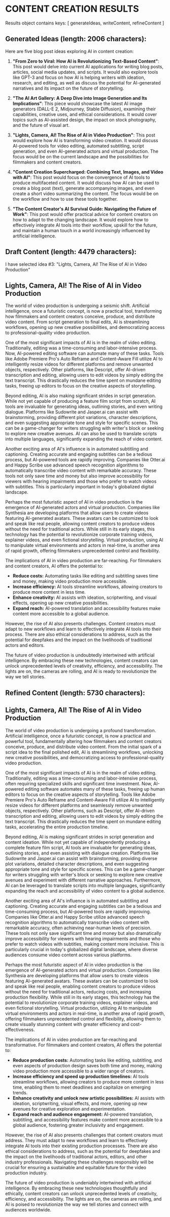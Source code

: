 # CONTENT CREATION RESULTS

Results object contains keys: [ generateIdeas, writeContent, refineContent ]

## Generated Ideas (length: 2006 characters):
Here are five blog post ideas exploring AI in content creation:

1.  **"From Zero to Viral: How AI is Revolutionizing Text-Based Content"**: This post would delve into current AI applications for writing blog posts, articles, social media updates, and scripts. It would also explore tools like GPT-3 and focus on how AI is helping writers with ideation, research, and editing, as well as discuss the potential for AI-generated narratives and its impact on the future of storytelling.

2.  **"The AI Art Gallery: A Deep Dive into Image Generation and Its Implications"**: This piece would showcase the latest AI image generators (DALL-E 2, Midjourney, Stable Diffusion), examining their capabilities, creative uses, and ethical considerations. It would cover topics such as AI-assisted design, the impact on stock photography, and the future of visual art.

3.  **"Lights, Camera, AI! The Rise of AI in Video Production"**: This post would explore how AI is transforming video creation. It would discuss AI-powered tools for video editing, automated subtitling, script generation, and even AI-generated actors and virtual production. The focus would be on the current landscape and the possibilities for filmmakers and content creators.

4.  **"Content Creation Supercharged: Combining Text, Images, and Video with AI"**: This post would focus on the convergence of AI tools to produce multifaceted content. It would discuss how AI can be used to create a blog post (text), generate accompanying images, and even create a short video summarizing the content. The focus would be on the workflow and how to use these tools together.

5.  **"The Content Creator's AI Survival Guide: Navigating the Future of Work"**: This post would offer practical advice for content creators on how to adapt to the changing landscape. It would explore how to effectively integrate AI tools into their workflow, upskill for the future, and maintain a human touch in a world increasingly influenced by artificial intelligence.


## Draft Content (length: 4479 characters):
I have selected idea #3: "Lights, Camera, AI! The Rise of AI in Video Production"

## Lights, Camera, AI! The Rise of AI in Video Production

The world of video production is undergoing a seismic shift. Artificial intelligence, once a futuristic concept, is now a practical tool, transforming how filmmakers and content creators conceive, produce, and distribute video content. From script generation to final edits, AI is streamlining workflows, opening up new creative possibilities, and democratizing access to professional-quality video production.

One of the most significant impacts of AI is in the realm of video editing. Traditionally, editing was a time-consuming and labor-intensive process. Now, AI-powered editing software can automate many of these tasks. Tools like Adobe Premiere Pro's Auto Reframe and Content-Aware Fill utilize AI to intelligently resize videos for different platforms and remove unwanted objects, respectively. Other platforms, like Descript, offer AI-driven transcription and editing, allowing users to edit videos by simply editing the text transcript. This drastically reduces the time spent on mundane editing tasks, freeing up editors to focus on the creative aspects of storytelling.

Beyond editing, AI is also making significant strides in script generation. While not yet capable of producing a feature film script from scratch, AI tools are invaluable for generating ideas, outlining stories, and even writing dialogue. Platforms like Sudowrite and Jasper.ai can assist with brainstorming, providing different plot variations, character descriptions, and even suggesting appropriate tone and style for specific scenes. This can be a game-changer for writers struggling with writer's block or seeking to explore new creative avenues. AI can also be used to translate scripts into multiple languages, significantly expanding the reach of video content.

Another exciting area of AI's influence is in automated subtitling and captioning. Creating accurate and engaging subtitles can be a tedious process, but AI-powered tools are rapidly improving. Companies like Otter.ai and Happy Scribe use advanced speech recognition algorithms to automatically transcribe video content with remarkable accuracy. These tools not only save time and money but also improve accessibility for viewers with hearing impairments and those who prefer to watch videos with subtitles. This is particularly important in today's globalized digital landscape.

Perhaps the most futuristic aspect of AI in video production is the emergence of AI-generated actors and virtual production. Companies like Synthesia are developing platforms that allow users to create videos featuring AI-generated avatars. These avatars can be customized to look and speak like real people, allowing content creators to produce videos without the need for traditional actors. While still in its early stages, this technology has the potential to revolutionize corporate training videos, explainer videos, and even fictional storytelling. Virtual production, using AI to manipulate virtual environments and actors in real-time, is another area of rapid growth, offering filmmakers unprecedented control and flexibility.

The implications of AI in video production are far-reaching. For filmmakers and content creators, AI offers the potential to:

*   **Reduce costs:** Automating tasks like editing and subtitling saves time and money, making video production more accessible.
*   **Increase efficiency:** AI tools streamline workflows, allowing creators to produce more content in less time.
*   **Enhance creativity:** AI assists with ideation, scriptwriting, and visual effects, opening up new creative possibilities.
*   **Expand reach:** AI-powered translation and accessibility features make content more accessible to a global audience.

However, the rise of AI also presents challenges. Content creators must adapt to new workflows and learn to effectively integrate AI tools into their process. There are also ethical considerations to address, such as the potential for deepfakes and the impact on the livelihoods of traditional actors and editors.

The future of video production is undoubtedly intertwined with artificial intelligence. By embracing these new technologies, content creators can unlock unprecedented levels of creativity, efficiency, and accessibility. The lights are on, the cameras are rolling, and AI is ready to revolutionize the way we tell stories.


## Refined Content (length: 5730 characters):
## Lights, Camera, AI! The Rise of AI in Video Production

The world of video production is undergoing a profound transformation. Artificial intelligence, once a futuristic concept, is now a practical and powerful tool, fundamentally altering how filmmakers and content creators conceive, produce, and distribute video content. From the initial spark of a script idea to the final polished edit, AI is streamlining workflows, unlocking new creative possibilities, and democratizing access to professional-quality video production.

One of the most significant impacts of AI is in the realm of video editing. Traditionally, editing was a time-consuming and labor-intensive process, often requiring specialized skills and significant time investment. Now, AI-powered editing software automates many of these tasks, freeing up human editors to focus on the creative aspects of storytelling. Tools like Adobe Premiere Pro's Auto Reframe and Content-Aware Fill utilize AI to intelligently resize videos for different platforms and seamlessly remove unwanted objects, respectively. Other platforms, such as Descript, offer AI-driven transcription and editing, allowing users to edit videos by simply editing the text transcript. This drastically reduces the time spent on mundane editing tasks, accelerating the entire production timeline.

Beyond editing, AI is making significant strides in script generation and content ideation. While not yet capable of independently producing a complete feature film script, AI tools are invaluable for generating ideas, outlining stories, and even assisting with dialogue creation. Platforms like Sudowrite and Jasper.ai can assist with brainstorming, providing diverse plot variations, detailed character descriptions, and even suggesting appropriate tone and style for specific scenes. This can be a game-changer for writers struggling with writer's block or seeking to explore new creative avenues and experiment with different narrative approaches. Furthermore, AI can be leveraged to translate scripts into multiple languages, significantly expanding the reach and accessibility of video content to a global audience.

Another exciting area of AI's influence is in automated subtitling and captioning. Creating accurate and engaging subtitles can be a tedious and time-consuming process, but AI-powered tools are rapidly improving. Companies like Otter.ai and Happy Scribe utilize advanced speech recognition algorithms to automatically transcribe video content with remarkable accuracy, often achieving near-human levels of precision. These tools not only save significant time and money but also dramatically improve accessibility for viewers with hearing impairments and those who prefer to watch videos with subtitles, making content more inclusive. This is particularly crucial in today's globalized digital landscape, where diverse audiences consume video content across various platforms.

Perhaps the most futuristic aspect of AI in video production is the emergence of AI-generated actors and virtual production. Companies like Synthesia are developing platforms that allow users to create videos featuring AI-generated avatars. These avatars can be customized to look and speak like real people, enabling content creators to produce videos without the need for traditional actors, reducing costs, and increasing production flexibility. While still in its early stages, this technology has the potential to revolutionize corporate training videos, explainer videos, and even fictional storytelling. Virtual production, utilizing AI to manipulate virtual environments and actors in real-time, is another area of rapid growth, offering filmmakers unprecedented control and flexibility, allowing them to create visually stunning content with greater efficiency and cost-effectiveness.

The implications of AI in video production are far-reaching and transformative. For filmmakers and content creators, AI offers the potential to:

*   **Reduce production costs:** Automating tasks like editing, subtitling, and even aspects of production design saves both time and money, making video production more accessible to a wider range of creators.
*   **Increase efficiency and speed up production timelines:** AI tools streamline workflows, allowing creators to produce more content in less time, enabling them to meet deadlines and capitalize on emerging trends.
*   **Enhance creativity and unlock new artistic possibilities:** AI assists with ideation, scriptwriting, visual effects, and more, opening up new avenues for creative exploration and experimentation.
*   **Expand reach and audience engagement:** AI-powered translation, subtitling, and accessibility features make content more accessible to a global audience, fostering greater inclusivity and engagement.

However, the rise of AI also presents challenges that content creators must address. They must adapt to new workflows and learn to effectively integrate AI tools into their existing production processes. There are also ethical considerations to address, such as the potential for deepfakes and the impact on the livelihoods of traditional actors, editors, and other industry professionals. Navigating these challenges responsibly will be crucial for ensuring a sustainable and equitable future for the video production industry.

The future of video production is undeniably intertwined with artificial intelligence. By embracing these new technologies thoughtfully and ethically, content creators can unlock unprecedented levels of creativity, efficiency, and accessibility. The lights are on, the cameras are rolling, and AI is poised to revolutionize the way we tell stories and connect with audiences worldwide.


